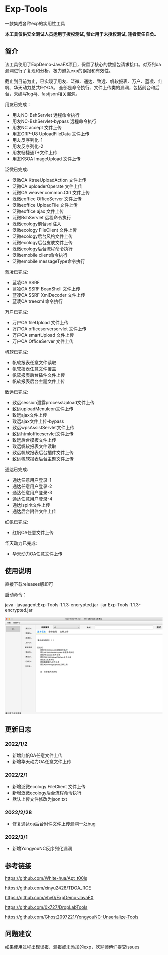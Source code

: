 # Exp-Tools
一款集成各种exp的实用性工具

**本工具仅供安全测试人员运用于授权测试, 禁止用于未授权测试, 违者责任自负。**

## 简介
该工具使用了ExpDemo-JavaFX项目，保留了核心的数据包请求接口。对系列oa漏洞进行了复现和分析，极力避免exp的误报和有效性。

截止到目前为止，已实现了用友、泛微、通达、致远、帆软报表、万户、蓝凌、红帆、华天动力总共9个OA。
全部是命令执行、文件上传类的漏洞，包括前台和后台，未编写log4j、fastjson相关漏洞。

用友已完成：
- 用友NC-BshServlet 远程命令执行
- 用友NC-BshServlet-bypass 远程命令执行
- 用友NC accept 文件上传
- 用友GRP-U8 UploadFileData 文件上传
- 用友反序列化-1
- 用友反序列化-2
- 用友畅捷通T+文件上传
- 用友KSOA ImageUpload 文件上传

泛微已完成:
- 泛微OA KtreeUploadAction 文件上传
- 泛微OA uploaderOperate 文件上传
- 泛微OA weaver.common.Ctrl 文件上传
- 泛微eoffice OfficeServer 文件上传
- 泛微eoffice UploadFile 文件上传
- 泛微eoffice ajax 文件上传
- 泛微BshServlet 远程命令执行
- 泛微ecology前台sql注入
- 泛微ecology FileClient 文件上传
- 泛微ecology后台风格文件上传
- 泛微ecology后台皮肤文件上传
- 泛微ecology后台流程命令执行
- 泛微emobile client命令执行
- 泛微emobile messageType命令执行

蓝凌已完成:
- 蓝凌OA SSRF
- 蓝凌OA SSRF BeanShell 文件上传
- 蓝凌OA SSRF XmlDecoder 文件上传
- 蓝凌OA treexml 命令执行

万户已完成:
- 万户OA fileUpload 文件上传
- 万户OA officeserverservlet 文件上传
- 万户OA smartUpload 文件上传
- 万户OA OfficeServer 文件上传

帆软已完成:
- 帆软报表任意文件读取
- 帆软报表任意文件覆盖
- 帆软报表后台插件文件上传
- 帆软报表后台主题文件上传

致远已完成:
- 致远session泄露processUpload文件上传
- 致远uploadMenuIcon文件上传
- 致远ajax文件上传
- 致远ajax文件上传-bypass
- 致远wpsAssistServlet文件上传
- 致远htmlofficeservlet文件上传
- 致远后台模板文件上传
- 致远帆软报表文件读取
- 致远帆软报表后台插件文件上传
- 致远帆软报表后台主题文件上传

通达已完成:
- 通达任意用户登录-1
- 通达任意用户登录-2
- 通达任意用户登录-3
- 通达任意用户登录-4
- 通达Ispirit文件上传
- 通达后台附件文件上传

红帆已完成:
- 红帆OA任意文件上传

华天动力已完成:
- 华天动力OA任意文件上传
## 使用说明
直接下载releases版即可

启动命令：

java -javaagent:Exp-Tools-1.1.3-encrypted.jar -jar Exp-Tools-1.1.3-encrypted.jar

![image-20220324174004915](images/Snipaste_2023-02-28_09-49-21.jpg)

## 更新日志

### 2022/1/2

- 新增红帆OA任意文件上传
- 新增华天动力OA任意文件上传

### 2022/2/1

- 新增泛微ecology FileClient 文件上传
- 新增泛微ecology后台流程命令执行
- 默认上传文件修改为json.txt

### 2022/2/28

- 修复通达oa后台附件文件上传漏洞一处bug

### 2022/3/1

- 新增YongyouNC反序列化漏洞

## 参考链接
https://github.com/White-hua/Apt_t00ls


https://github.com/xinyu2428/TDOA_RCE


https://github.com/yhy0/ExpDemo-JavaFX


https://github.com/0x727/DropLabTools


https://github.com/Ghost2097221/YongyouNC-Unserialize-Tools
## 问题建议
如果使用过程出现误报、漏报或未添加的exp，欢迎师傅们提交issues
